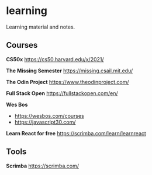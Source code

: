 # learning
Learning material and notes.

## Courses

**CS50x**
https://cs50.harvard.edu/x/2021/

**The Missing Semester**
https://missing.csail.mit.edu/

**The Odin Project**
https://www.theodinproject.com/

**Full Stack Open**
https://fullstackopen.com/en/

**Wes Bos**
* https://wesbos.com/courses
* https://javascript30.com/

**Learn React for free**
https://scrimba.com/learn/learnreact


## Tools

**Scrimba**
https://scrimba.com/
